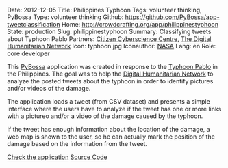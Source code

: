 Date: 2012-12-05
Title: Philippines Typhoon
Tags: volunteer thinking, PyBossa
Type: volunteer thinking
Github: https://github.com/PyBossa/app-tweetclassification
Home: http://crowdcrafting.org/app/philippinestyphoon
State: production
Slug: philippinestyphoon
Summary: Classifying tweets about Typhoon Pablo
Partners: <a href="http://citizencyberscience.net">Citizen Cyberscience Centre</a>, <a href="http://irevolution.net/2012/12/05/digital-response-to-typhoon-philippines/">The Digital Humanitarian Network</a>
Icon: typhoon.jpg
Iconauthor: <a href="http://www.flickr.com/photos/gsfc/8242494364/">NASA</a>
Lang: en
Role: core developer

This [PyBossa](http://daniellombrana.es/pybossa.html) application was created in response to the [Typhoon Pablo](https://en.wikipedia.org/wiki/Typhoon_Bopha_%282012%29) in the Philippines. The goal was to help the [Digital Humanitarian Network](http://irevolution.net/2012/12/05/digital-response-to-typhoon-philippines/) to analyze the posted tweets about the typhoon in order to identify pictures and/or videos of the damage.

The application loads a tweet (from CSV dataset) and presents a simple interface where the users have to analyze if the tweet has one or more links with a pictureo and/or a video of the damage caused by the typhoon. 

If the tweet has enough information about the location of the damage, a web map is shown to the user, so he can actually mark the position of the damage based on the information from the tweet.

<a target="_blank" class="btn" href="http://crowdcrafting.org/app/philippinestyphoon"><i class="icon-cog"></i> Check the application</a>
<a target="_blank" class="btn" href="https://github.com/PyBossa/app-tweetclassification
"><i class="icon-github"></i> Source Code</a>
